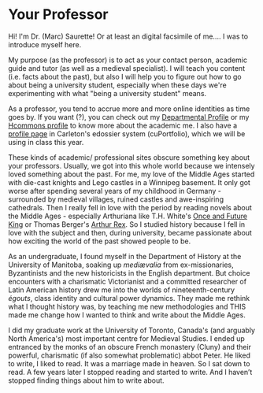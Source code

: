 # Your Professor

Hi! I'm Dr. \(Marc\) Saurette! Or at least an digital facsimile of me.... I was to introduce myself here. 

My purpose \(as the professor\) is to act as your contact person, academic guide and tutor \(as well as a medieval specialist\). I will teach you content \(i.e. facts about the past\), but also I will help you to figure out how to go about being a university student, especially when these days we're experimenting with what "being a university student" means. 

As a professor, you tend to accrue more and more online identities as time goes by. If you want \(?\), you can check out my [Departmental Profile](https://carleton.ca/history/people/marc-saurette/) or my [Hcommons profile](https://hcommons.org/members/saurette/) to know more about the academic me. I also have a [profile page](https://cuportfolio.carleton.ca/view/view.php?t=R0JhOVq2vQu3xfWjiceY) in Carleton's edossier system \(cuPortfolio\), which we will be using in class this year. 

These kinds of academic/ professional sites obscure something key about your professors. Usually, we got into this whole world because we intensely loved something about the past. For me, my love of the Middle Ages started with die-cast knights and Lego castles in a Winnipeg basement. It only got worse after spending several years of my childhood in Germany - surrounded by medieval villages, ruined castles and awe-inspiring cathedrals. Then I really fell in love with the period by reading novels about the Middle Ages - especially Arthuriana like T.H. White's [Once and Future King](https://ocul-crl.primo.exlibrisgroup.com/permalink/01OCUL_CRL/1gorbd6/alma991007825869705153) or Thomas Berger's [Arthur Rex](https://ocul-crl.primo.exlibrisgroup.com/permalink/01OCUL_CRL/1gorbd6/alma991008085209705153). So I studied history because I fell in love with the subject and then, during university, became passionate about how exciting the world of the past showed people to be. 

As an undergraduate, I found myself in the Department of History at the University of Manitoba, soaking up _mediævalia_ from ex-missionaries, Byzantinists and the new historicists in the English department. But choice encounters with a charismatic Victorianist and a committed researcher of Latin American history drew me into the worlds of nineteenth-century _égouts_, class identity and cultural power dynamics. They made me rethink what I thought history was, by teaching me new methodologies and THIS made me change how I wanted to think and write about the Middle Ages. 

I did my graduate work at the University of Toronto, Canada's \(and arguably North America's\) most important centre for Medieval Studies. I ended up entranced by the monks of an obscure French monastery \(Cluny\) and their powerful, charismatic \(if also somewhat problematic\) abbot Peter. He liked to write, I liked to read. It was a marriage made in heaven. So I sat down to read. A few years later I stopped reading and started to write. And I haven’t stopped finding things about him to write about.

